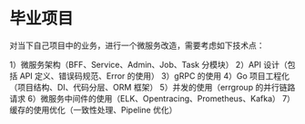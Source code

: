 
# 毕业项目

对当下自己项目中的业务，进行一个微服务改造，需要考虑如下技术点：

1）微服务架构（BFF、Service、Admin、Job、Task 分模块）
2）API 设计（包括 API 定义、错误码规范、Error 的使用）
3）gRPC 的使用
4）Go 项目工程化（项目结构、DI、代码分层、ORM 框架）
5）并发的使用（errgroup 的并行链路请求
6）微服务中间件的使用（ELK、Opentracing、Prometheus、Kafka）
7）缓存的使用优化（一致性处理、Pipeline 优化）


